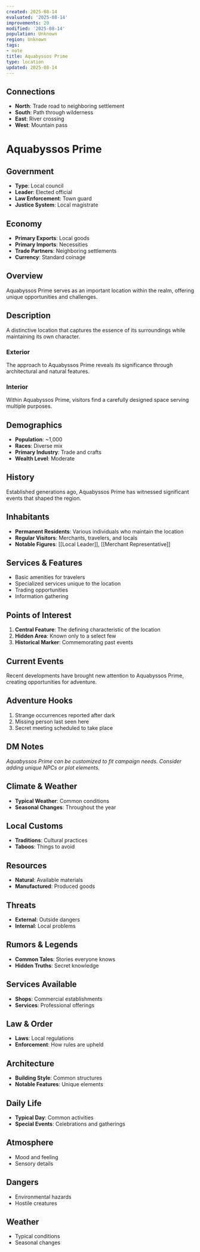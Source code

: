```yaml
---
created: 2025-08-14
evaluated: '2025-08-14'
improvements: 20
modified: '2025-08-14'
population: Unknown
region: Unknown
tags:
- note
title: Aquabyssos Prime
type: location
updated: 2025-08-14
---
```


## Connections
- **North**: Trade road to neighboring settlement
- **South**: Path through wilderness
- **East**: River crossing
- **West**: Mountain pass

# Aquabyssos Prime

## Government
- **Type**: Local council
- **Leader**: Elected official
- **Law Enforcement**: Town guard
- **Justice System**: Local magistrate

## Economy
- **Primary Exports**: Local goods
- **Primary Imports**: Necessities
- **Trade Partners**: Neighboring settlements
- **Currency**: Standard coinage

## Overview
Aquabyssos Prime serves as an important location within the realm, offering unique opportunities and challenges.

## Description
A distinctive location that captures the essence of its surroundings while maintaining its own character.

### Exterior
The approach to Aquabyssos Prime reveals its significance through architectural and natural features.

### Interior
Within Aquabyssos Prime, visitors find a carefully designed space serving multiple purposes.

## Demographics
- **Population**: ~1,000
- **Races**: Diverse mix
- **Primary Industry**: Trade and crafts
- **Wealth Level**: Moderate

## History
Established generations ago, Aquabyssos Prime has witnessed significant events that shaped the region.

## Inhabitants
- **Permanent Residents**: Various individuals who maintain the location
- **Regular Visitors**: Merchants, travelers, and locals
- **Notable Figures**: [[Local Leader]], [[Merchant Representative]]

## Services & Features
- Basic amenities for travelers
- Specialized services unique to the location
- Trading opportunities
- Information gathering

## Points of Interest
1. **Central Feature**: The defining characteristic of the location
2. **Hidden Area**: Known only to a select few
3. **Historical Marker**: Commemorating past events

## Current Events
Recent developments have brought new attention to Aquabyssos Prime, creating opportunities for adventure.

## Adventure Hooks
1. Strange occurrences reported after dark
2. Missing person last seen here
3. Secret meeting scheduled to take place

## DM Notes
*Aquabyssos Prime can be customized to fit campaign needs. Consider adding unique NPCs or plot elements.*

## Climate & Weather
- **Typical Weather**: Common conditions
- **Seasonal Changes**: Throughout the year

## Local Customs
- **Traditions**: Cultural practices
- **Taboos**: Things to avoid

## Resources
- **Natural**: Available materials
- **Manufactured**: Produced goods

## Threats
- **External**: Outside dangers
- **Internal**: Local problems

## Rumors & Legends
- **Common Tales**: Stories everyone knows
- **Hidden Truths**: Secret knowledge

## Services Available
- **Shops**: Commercial establishments
- **Services**: Professional offerings

## Law & Order
- **Laws**: Local regulations
- **Enforcement**: How rules are upheld

## Architecture
- **Building Style**: Common structures
- **Notable Features**: Unique elements

## Daily Life
- **Typical Day**: Common activities
- **Special Events**: Celebrations and gatherings

## Atmosphere
- Mood and feeling
- Sensory details


## Dangers
- Environmental hazards
- Hostile creatures


## Weather
- Typical conditions
- Seasonal changes
